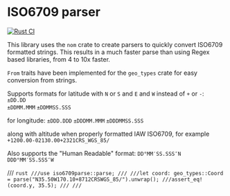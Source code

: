 # ISO6709 parser

[![Rust CI](https://github.com/TimLikesTacos/iso6709parse/actions/workflows/rust-ci.yml/badge.svg)](https://github.com/TimLikesTacos/iso6709parse/actions/workflows/rust-ci.yml)

This library uses the `nom` crate to create parsers to quickly convert ISO6709 formatted strings.  This results in a much faster parse than using Regex based libraries, from 4 to 10x faster.

`From` traits have been implemented for the `geo_types` crate for easy conversion from strings.

Supports formats for latitude with `N` or `S` and `E` and `W` instead of `+` or `-`:  
`±DD.DD`  
`±DDMM.MMM`
`±DDMMSS.SSS`

for longitude:
`±DDD.DDD`
`±DDDMM.MMM`
`±DDDMMSS.SSS`

along with altitude when properly formatted IAW ISO6709, for example `+1200.00-02130.00+2321CRS_WGS_85/`

Also supports the "Human Readable" format:
`DD°MM′SS.SSS″N DDD°MM′SS.SSS″W`  


/// ```rust
///use iso6709parse::parse;
///
///let coord: geo_types::Coord = parse("N35.50W170.10+8712CRSWGS_85/").unwrap();
///assert_eq!(coord.y, 35.5);
///
///```

